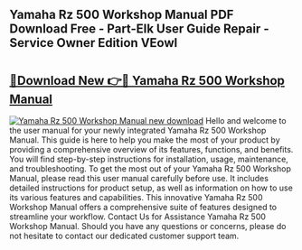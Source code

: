 ## Yamaha Rz 500 Workshop Manual PDF Download Free - Part-EIk User Guide Repair - Service Owner Edition VEowl

# <h2><a href="http://bc58412.oget.top/?id=Yamaha+Rz+500+Workshop+Manual">🔗Download New 👉🔴 Yamaha Rz 500 Workshop Manual</a></h2>

[![Yamaha Rz 500 Workshop Manual new download](https://i.imgur.com/5g1atiW.png)](http://bc58412.oget.top/?id=Yamaha+Rz+500+Workshop+Manual)
Hello and welcome to the user manual for your newly integrated Yamaha Rz 500 Workshop Manual. This guide is here to help you make the most of your product by providing a comprehensive overview of its features, functions, and benefits. You will find step-by-step instructions for installation, usage, maintenance, and troubleshooting. To get the most out of your Yamaha Rz 500 Workshop Manual, please read this user manual carefully before use. It includes detailed instructions for product setup, as well as information on how to use its various features and capabilities. This innovative Yamaha Rz 500 Workshop Manual offers a comprehensive suite of features designed to streamline your workflow. Contact Us for Assistance Yamaha Rz 500 Workshop Manual. Should you have any questions or concerns, please do not hesitate to contact our dedicated customer support team.
